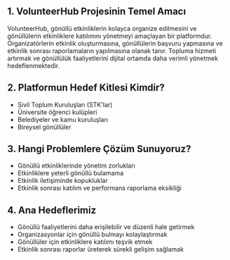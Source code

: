 ## 1. VolunteerHub Projesinin Temel Amacı
VolunteerHub, gönüllü etkinliklerin kolayca organize edilmesini ve gönüllülerin etkinliklere katılımını yönetmeyi amaçlayan bir platformdur.
Organizatörlerin etkinlik oluşturmasına, gönüllülerin başvuru yapmasına ve etkinlik sonrası raporlamaların yapılmasına olanak tanır.
Topluma hizmeti artırmak ve gönüllülük faaliyetlerini dijital ortamda daha verimli yönetmek hedeflenmektedir.

## 2. Platformun Hedef Kitlesi Kimdir?
- Sivil Toplum Kuruluşları (STK'lar)
- Üniversite öğrenci kulüpleri
- Belediyeler ve kamu kuruluşları
- Bireysel gönüllüler

## 3. Hangi Problemlere Çözüm Sunuyoruz?
- Gönüllü etkinliklerinde yönetim zorlukları
- Etkinliklere yeterli gönüllü bulamama
- Etkinlik iletişiminde kopukluklar
- Etkinlik sonrası katılım ve performans raporlama eksikliği

## 4. Ana Hedeflerimiz
- Gönüllü faaliyetlerini daha erişilebilir ve düzenli hale getirmek
- Organizasyonlar için gönüllü bulmayı kolaylaştırmak
- Gönüllüler için etkinliklere katılımı teşvik etmek
- Etkinlik sonrası raporlar üreterek sürekli gelişim sağlamak
